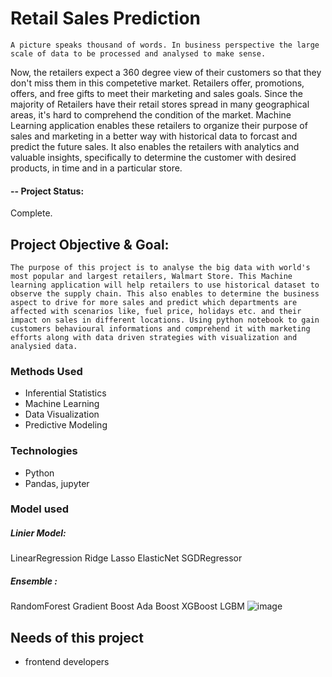 # Retail Sales Prediction
    A picture speaks thousand of words. In business perspective the large scale of data to be processed and analysed to make sense. 
Now, the retailers expect a 360 degree view of their customers so that they don't miss them in this competetive market. Retailers offer,
promotions, offers, and free gifts to meet their marketing and sales goals. Since the majority of Retailers have their retail stores 
spread in many geographical areas, it's hard to comprehend the condition of the market. Machine Learning application enables these
retailers to organize their purpose of sales and marketing in a better way with historical data to forcast and predict the future sales.
It also enables the retailers with analytics and valuable insights, specifically to determine the customer with desired products, in time and 
in a particular store.
    

#### -- Project Status: 
Complete.

## Project Objective & Goal:
    The purpose of this project is to analyse the big data with world's most popular and largest retailers, Walmart Store. This Machine learning application will help retailers to use historical dataset to observe the supply chain. This also enables to determine the business aspect to drive for more sales and predict which departments are affected with scenarios like, fuel price, holidays etc. and their impact on sales in different locations. Using python notebook to gain customers behavioural informations and comprehend it with marketing efforts along with data driven strategies with visualization and analysied data.


### Methods Used
* Inferential Statistics
* Machine Learning
* Data Visualization
* Predictive Modeling
  

### Technologies
* Python
* Pandas, jupyter
  
### Model used
##### Linier Model:
LinearRegression
Ridge
Lasso
ElasticNet
SGDRegressor
##### Ensemble : 
RandomForest 
Gradient Boost
Ada Boost
XGBoost
LGBM
![image](https://github.com/ds-stratgic-work/SalesPredictionRetail/assets/162667711/59143e6a-70e8-43c0-a9ef-fa123294669f)


## Needs of this project
- frontend developers

